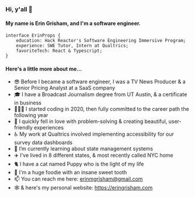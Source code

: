 ### Hi, y'all 👋

#### My name is Erin Grisham, and I'm a software engineer. 

    interface ErinProps {
        education: Hack Reactor's Software Engineering Immersive Program;
        experience: SWE Tutor, Intern at Qualtrics;
        favoriteTech: React & Typescript;
    }

#### Here's a little more about me...
- 😎 Before I became a software engineer, I was a TV News Producer & a Senior Pricing Analyst at a SaaS company
- 🎓 I have a Broadcast Journalism degree from UT Austin, & a certificate in business
- 🏃🏼‍♀️ I started coding in 2020, then fully committed to the career path the following year
- 💖 I quickly fell in love with problem-solving & creating beautiful, user-friendly experiences
- ♿️ My work at Qualtrics involved implementing accessibility for our survey data dashboards
- 🌱 I’m currently learning about state management systems
- ✈️ I've lived in 8 different states, & most recently called NYC home
- 🐈 I have a cat named Puppy who is the light of my life
- 🍩 I'm a huge foodie with an insane sweet tooth
- 📫 You can reach me here: erinmgrisham@gmail.com
- 🕸 & here's my personal website: https://eringrisham.com
